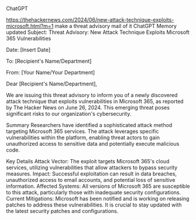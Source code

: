 ChatGPT

https://thehackernews.com/2024/06/new-attack-technique-exploits-microsoft.html?m=1  make a threat advisory mail of it
ChatGPT
Memory updated
Subject: Threat Advisory: New Attack Technique Exploits Microsoft 365 Vulnerabilities

Date: [Insert Date]

To: [Recipient's Name/Department]

From: [Your Name/Your Department]

Dear [Recipient's Name/Department],

We are issuing this threat advisory to inform you of a newly discovered attack technique that exploits vulnerabilities in Microsoft 365, as reported by The Hacker News on June 26, 2024. This emerging threat poses significant risks to our organization's cybersecurity.

Summary
Researchers have identified a sophisticated attack method targeting Microsoft 365 services. The attack leverages specific vulnerabilities within the platform, enabling threat actors to gain unauthorized access to sensitive data and potentially execute malicious code.

Key Details
Attack Vector: The exploit targets Microsoft 365's cloud services, utilizing vulnerabilities that allow attackers to bypass security measures.
Impact: Successful exploitation can result in data breaches, unauthorized access to email accounts, and potential loss of sensitive information.
Affected Systems: All versions of Microsoft 365 are susceptible to this attack, particularly those with inadequate security configurations.
Current Mitigations: Microsoft has been notified and is working on releasing patches to address these vulnerabilities. It is crucial to stay updated with the latest security patches and configurations.